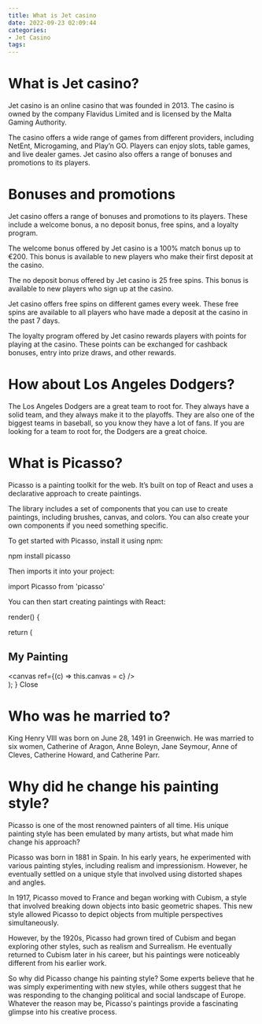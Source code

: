```yaml
---
title: What is Jet casino 
date: 2022-09-23 02:09:44
categories:
- Jet Casino
tags:
---
```



# What is Jet casino? 
Jet casino is an online casino that was founded in 2013. The casino is owned by the company Flavidus Limited and is licensed by the Malta Gaming Authority. 

The casino offers a wide range of games from different providers, including NetEnt, Microgaming, and Play’n GO. Players can enjoy slots, table games, and live dealer games. Jet casino also offers a range of bonuses and promotions to its players. 

# Bonuses and promotions 
Jet casino offers a range of bonuses and promotions to its players. These include a welcome bonus, a no deposit bonus, free spins, and a loyalty program. 

The welcome bonus offered by Jet casino is a 100% match bonus up to €200. This bonus is available to new players who make their first deposit at the casino. 

The no deposit bonus offered by Jet casino is 25 free spins. This bonus is available to new players who sign up at the casino. 

Jet casino offers free spins on different games every week. These free spins are available to all players who have made a deposit at the casino in the past 7 days. 

The loyalty program offered by Jet casino rewards players with points for playing at the casino. These points can be exchanged for cashback bonuses, entry into prize draws, and other rewards.

#  How about Los Angeles Dodgers? 

The Los Angeles Dodgers are a great team to root for. They always have a solid team, and they always make it to the playoffs. They are also one of the biggest teams in baseball, so you know they have a lot of fans. If you are looking for a team to root for, the Dodgers are a great choice.

#  What is Picasso? 

Picasso is a painting toolkit for the web. It’s built on top of React and uses a declarative approach to create paintings.

The library includes a set of components that you can use to create paintings, including brushes, canvas, and colors. You can also create your own components if you need something specific.

To get started with Picasso, install it using npm:

npm install picasso

Then imports it into your project:

import Picasso from 'picasso'

You can then start creating paintings with React:

render() { 

  return ( <div> <h2>My Painting</h2> <Picasso width={500} height={500}>  <canvas ref={(c) => this.canvas = c} /> <br /> <style type="text/css"> .my-painting { border: 1px solid black; } </style> </Picasso> </div> ); }
Close

#  Who was he married to? 

King Henry VIII was born on June 28, 1491 in Greenwich. He was married to six women, Catherine of Aragon, Anne Boleyn, Jane Seymour, Anne of Cleves, Catherine Howard, and Catherine Parr.

#  Why did he change his painting style?

Picasso is one of the most renowned painters of all time. His unique painting style has been emulated by many artists, but what made him change his approach?

Picasso was born in 1881 in Spain. In his early years, he experimented with various painting styles, including realism and impressionism. However, he eventually settled on a unique style that involved using distorted shapes and angles.

In 1917, Picasso moved to France and began working with Cubism, a style that involved breaking down objects into basic geometric shapes. This new style allowed Picasso to depict objects from multiple perspectives simultaneously.

However, by the 1920s, Picasso had grown tired of Cubism and began exploring other styles, such as realism and Surrealism. He eventually returned to Cubism later in his career, but his paintings were noticeably different from his earlier work.

So why did Picasso change his painting style? Some experts believe that he was simply experimenting with new styles, while others suggest that he was responding to the changing political and social landscape of Europe. Whatever the reason may be, Picasso's paintings provide a fascinating glimpse into his creative process.
